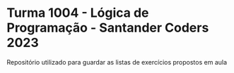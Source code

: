 # Turma 1004 - Lógica de Programação - Santander Coders 2023
Repositório utilizado para guardar as listas de exercícios propostos em aula
